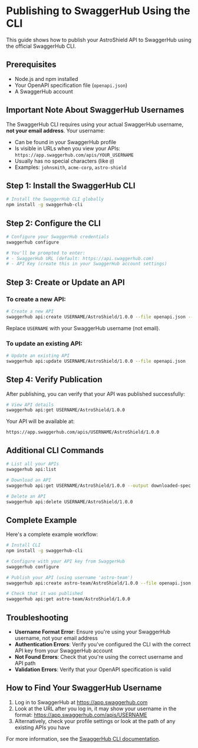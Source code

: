 # Publishing to SwaggerHub Using the CLI

This guide shows how to publish your AstroShield API to SwaggerHub using the official SwaggerHub CLI.

## Prerequisites

- Node.js and npm installed
- Your OpenAPI specification file (`openapi.json`)
- A SwaggerHub account

## Important Note About SwaggerHub Usernames

The SwaggerHub CLI requires using your actual SwaggerHub username, **not your email address**. Your username:

- Can be found in your SwaggerHub profile
- Is visible in URLs when you view your APIs: `https://app.swaggerhub.com/apis/YOUR_USERNAME`
- Usually has no special characters (like `@`)
- Examples: `johnsmith`, `acme-corp`, `astro-shield`

## Step 1: Install the SwaggerHub CLI

```bash
# Install the SwaggerHub CLI globally
npm install -g swaggerhub-cli
```

## Step 2: Configure the CLI

```bash
# Configure your SwaggerHub credentials
swaggerhub configure

# You'll be prompted to enter:
# - SwaggerHub URL (default: https://api.swaggerhub.com)
# - API Key (create this in your SwaggerHub account settings)
```

## Step 3: Create or Update an API

### To create a new API:

```bash
# Create a new API
swaggerhub api:create USERNAME/AstroShield/1.0.0 --file openapi.json --visibility public
```

Replace `USERNAME` with your SwaggerHub username (not email).

### To update an existing API:

```bash
# Update an existing API
swaggerhub api:update USERNAME/AstroShield/1.0.0 --file openapi.json
```

## Step 4: Verify Publication

After publishing, you can verify that your API was published successfully:

```bash
# View API details
swaggerhub api:get USERNAME/AstroShield/1.0.0
```

Your API will be available at:
```
https://app.swaggerhub.com/apis/USERNAME/AstroShield/1.0.0
```

## Additional CLI Commands

```bash
# List all your APIs
swaggerhub api:list

# Download an API
swaggerhub api:get USERNAME/AstroShield/1.0.0 --output downloaded-spec.json

# Delete an API
swaggerhub api:delete USERNAME/AstroShield/1.0.0
```

## Complete Example

Here's a complete example workflow:

```bash
# Install CLI
npm install -g swaggerhub-cli

# Configure with your API key from SwaggerHub
swaggerhub configure

# Publish your API (using username 'astro-team')
swaggerhub api:create astro-team/AstroShield/1.0.0 --file openapi.json --visibility public

# Check that it was published
swaggerhub api:get astro-team/AstroShield/1.0.0
```

## Troubleshooting

- **Username Format Error**: Ensure you're using your SwaggerHub username, not your email address
- **Authentication Errors**: Verify you've configured the CLI with the correct API key from your SwaggerHub account
- **Not Found Errors**: Check that you're using the correct username and API path
- **Validation Errors**: Verify that your OpenAPI specification is valid

## How to Find Your SwaggerHub Username

1. Log in to SwaggerHub at https://app.swaggerhub.com
2. Look at the URL after you log in, it may show your username in the format: https://app.swaggerhub.com/apis/USERNAME
3. Alternatively, check your profile settings or look at the path of any existing APIs you have

For more information, see the [SwaggerHub CLI documentation](https://github.com/SmartBear/swaggerhub-cli). 